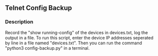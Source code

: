 ## Telnet Config Backup
### Description
Record the "show running-config" of the devices in devices.txt, log the output in a file. To run this script, enter the device IP addresses seperated by line in a file named "devices.txt". Then you can run the command "python3 config-backup.py" in a terminal.
 
